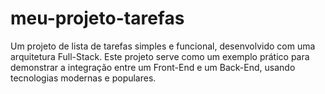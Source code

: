 # meu-projeto-tarefas
Um projeto de lista de tarefas simples e funcional, desenvolvido com uma arquitetura Full-Stack. Este projeto serve como um exemplo prático para demonstrar a integração entre um Front-End e um Back-End, usando tecnologias modernas e populares.
